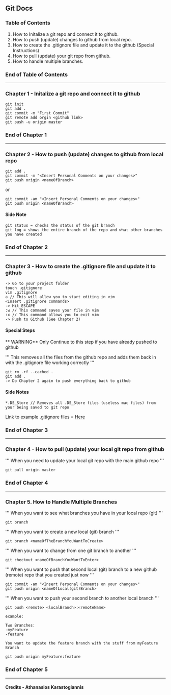 ## Git Docs

### Table of Contents

1. How to Initalize a git repo and connect it to github.
2. How to push (update) changes to github from local repo.
3. How to create the .gitignore file and update it to the github (Special Instructions)
4. How to pull (update) your git repo from github.
5. How to handle multiple branches.

### End of Table of Contents

---

### Chapter 1 - Initalize a git repo and connect it to github

```
git init
git add .
git commit -m "First Commit"
git remote add orgin <github link>
git push -u origin master
```

### End of Chapter 1

---

### Chapter 2 - How to push (update) changes to github from local repo

```
git add .
git commit -m "<Insert Personal Comments on your changes>"
git push origin <nameOfBranch>
```

or 

```
git commit -am "<Insert Personal Comments on your changes>"
git push origin <nameOfBranch>
```

#### Side Note

```
git status = checks the status of the git branch
git log = shows the entire branch of the repo and what other branches you have created
```

### End of Chapter 2

---

### Chapter 3 - How to create the .gitignore file and update it to github

```
-> Go to your project folder
touch .gitignore
vim .gitignore
a // This will allow you to start editing in vim
<Insert .gitignore commands>
-> Hit ESCAPE
:w // This command saves your file in vim
:x // This command allows you to exit vim
-> Push to Github (See Chapter 2)
```

#### Special Steps

** WARNING** Only Continue to this step if you have already pushed to github

'''
This removes all the files from the github repo and adds them back in with the .gitignore file working correctly
'''

```
git rm -rf --cached .
git add .
-> Do Chapter 2 again to push everything back to github
```

#### Side Notes

```
*.DS_Store // Removes all .DS_Store files (useless mac files) from your being saved to git repo
```

Link to example .gitignore files = [Here](https://github.com/github/gitignore)

### End of Chapter 3

---

### Chapter 4 - How to pull (update) your local git repo from github

'''
When you need to update your local git repo with the main github repo
'''

```
git pull origin master
```

### End of Chapter 4

---

### Chapter 5. How to Handle Multiple Branches

'''
When you want to see what branches you have in your local repo (git)
'''

```
git branch
```

'''
When you want to create a new local (git) branch
'''

```
git branch <nameOfTheBranchYouWantToCreate>
```

'''
When you want to change from one git branch to another
'''

```
git checkout <nameOfBranchYouWantToEnter>
```

'''
When you want to push that second local (git) branch to a new github (remote) repo that you created just now
'''

```
git commit -am "<Insert Personal Comments on your changes>"
git push origin <nameOfLocal(git)Branch>
```

'''
When you want to push your second branch to another local branch
'''

```
git push <remote> <localBranch>:<remoteName>

example:

Two Branches:
-myFeature
-feature

You want to update the feature branch with the stuff from myFeature Branch

git push origin myFeature:feature
```


### End of Chapter 5


---

#### Credits - Athanasios Karastogiannis
